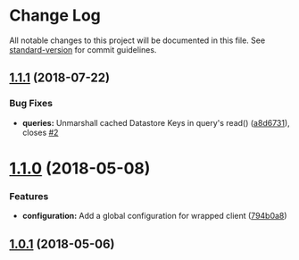 # Change Log

All notable changes to this project will be documented in this file. See [standard-version](https://github.com/conventional-changelog/standard-version) for commit guidelines.

<a name="1.1.1"></a>
## [1.1.1](https://github.com/sebelga/nsql-cache/compare/v1.1.0...v1.1.1) (2018-07-22)


### Bug Fixes

* **queries:** Unmarshall cached Datastore Keys in query's read() ([a8d6731](https://github.com/sebelga/nsql-cache/commit/a8d6731)), closes [#2](https://github.com/sebelga/nsql-cache/issues/2)



<a name="1.1.0"></a>
# [1.1.0](https://github.com/sebelga/nsql-cache/compare/v1.0.1...v1.1.0) (2018-05-08)


### Features

* **configuration:** Add a global configuration for wrapped client ([794b0a8](https://github.com/sebelga/nsql-cache/commit/794b0a8))



<a name="1.0.1"></a>
## [1.0.1](https://github.com/sebelga/nsql-cache/compare/v1.0.0...v1.0.1) (2018-05-06)
